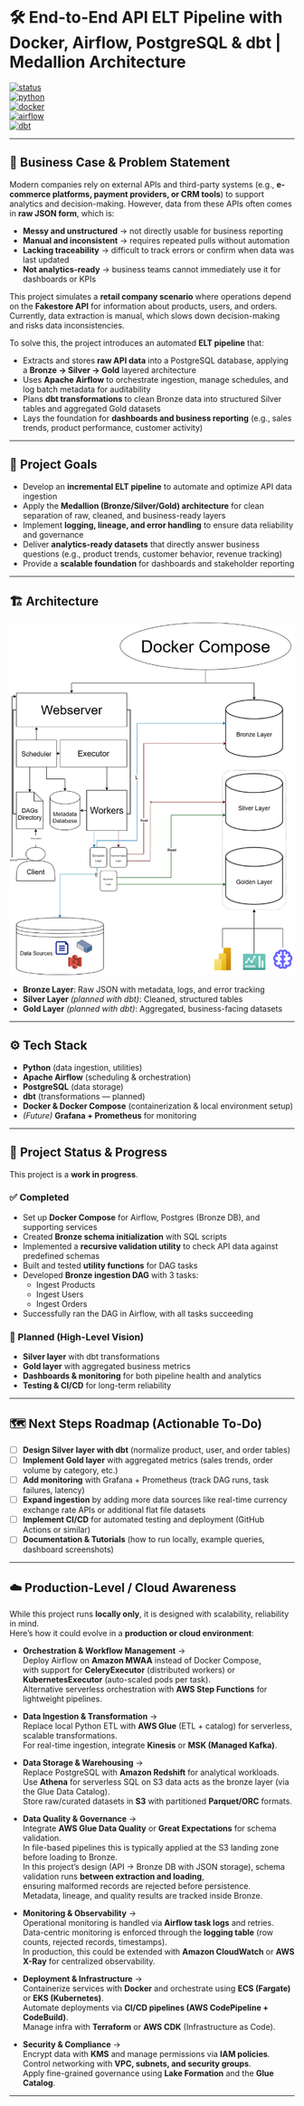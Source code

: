# 🛠️ End-to-End API ELT Pipeline with Docker, Airflow, PostgreSQL & dbt | Medallion Architecture

[![status](https://img.shields.io/badge/status-WIP-orange)]()  
[![python](https://img.shields.io/badge/Made%20with-Python-blue)]()  
[![docker](https://img.shields.io/badge/Docker-Compose-informational)]()  
[![airflow](https://img.shields.io/badge/Apache-Airflow-0099CC)]()  
[![dbt](https://img.shields.io/badge/dbt-planned-lightgrey)]()  

---

## 📌 Business Case & Problem Statement
Modern companies rely on external APIs and third-party systems (e.g., **e-commerce platforms, payment providers, or CRM tools**) to support analytics and decision-making. However, data from these APIs often comes in **raw JSON form**, which is:  

- **Messy and unstructured** → not directly usable for business reporting  
- **Manual and inconsistent** → requires repeated pulls without automation  
- **Lacking traceability** → difficult to track errors or confirm when data was last updated  
- **Not analytics-ready** → business teams cannot immediately use it for dashboards or KPIs  

This project simulates a **retail company scenario** where operations depend on the **Fakestore API** for information about products, users, and orders. Currently, data extraction is manual, which slows down decision-making and risks data inconsistencies.  

To solve this, the project introduces an automated **ELT pipeline** that:  
- Extracts and stores **raw API data** into a PostgreSQL database, applying a **Bronze → Silver → Gold** layered architecture  
- Uses **Apache Airflow** to orchestrate ingestion, manage schedules, and log batch metadata for auditability  
- Plans **dbt transformations** to clean Bronze data into structured Silver tables and aggregated Gold datasets  
- Lays the foundation for **dashboards and business reporting** (e.g., sales trends, product performance, customer activity)  

---

## 🎯 Project Goals  
- Develop an **incremental ELT pipeline** to automate and optimize API data ingestion  
- Apply the **Medallion (Bronze/Silver/Gold) architecture** for clean separation of raw, cleaned, and business-ready layers  
- Implement **logging, lineage, and error handling** to ensure data reliability and governance  
- Deliver **analytics-ready datasets** that directly answer business questions (e.g., product trends, customer behavior, revenue tracking)  
- Provide a **scalable foundation** for dashboards and stakeholder reporting  

---

## 🏗️ Architecture

<p align="center">
  <img src="./docs/airflow_elt_diagram.drawio.png" alt="Pipeline Architecture" width="600"/>
</p>

- **Bronze Layer**: Raw JSON with metadata, logs, and error tracking  
- **Silver Layer** *(planned with dbt)*: Cleaned, structured tables  
- **Gold Layer** *(planned with dbt)*: Aggregated, business-facing datasets  

---

## ⚙️ Tech Stack
- **Python** (data ingestion, utilities)  
- **Apache Airflow** (scheduling & orchestration)  
- **PostgreSQL** (data storage)  
- **dbt** (transformations — planned)  
- **Docker & Docker Compose** (containerization & local environment setup)  
- *(Future)* **Grafana + Prometheus** for monitoring  

---

## 🚧 Project Status & Progress
This project is a **work in progress**.  

### ✅ Completed
- Set up **Docker Compose** for Airflow, Postgres (Bronze DB), and supporting services  
- Created **Bronze schema initialization** with SQL scripts  
- Implemented a **recursive validation utility** to check API data against predefined schemas  
- Built and tested **utility functions** for DAG tasks  
- Developed **Bronze ingestion DAG** with 3 tasks:  
  - Ingest Products  
  - Ingest Users  
  - Ingest Orders  
- Successfully ran the DAG in Airflow, with all tasks succeeding  

### 🔮 Planned (High-Level Vision)
- **Silver layer** with dbt transformations  
- **Gold layer** with aggregated business metrics  
- **Dashboards & monitoring** for both pipeline health and analytics  
- **Testing & CI/CD** for long-term reliability  

---

## 🗺️ Next Steps Roadmap (Actionable To-Do)
- [ ] **Design Silver layer with dbt** (normalize product, user, and order tables)  
- [ ] **Implement Gold layer** with aggregated metrics (sales trends, order volume by category, etc.)  
- [ ] **Add monitoring** with Grafana + Prometheus (track DAG runs, task failures, latency)  
- [ ] **Expand ingestion** by adding more data sources like real-time currency exchange rate APIs or additional flat file datasets  
- [ ] **Implement CI/CD** for automated testing and deployment (GitHub Actions or similar)  
- [ ] **Documentation & Tutorials** (how to run locally, example queries, dashboard screenshots)  

---

## ☁️ Production-Level / Cloud Awareness
While this project runs **locally only**, it is designed with scalability, reliability in mind.  
Here’s how it could evolve in a **production or cloud environment**:  

- **Orchestration & Workflow Management** →  
  Deploy Airflow on **Amazon MWAA** instead of Docker Compose,  
  with support for **CeleryExecutor** (distributed workers) or **KubernetesExecutor** (auto-scaled pods per task).  
  Alternative serverless orchestration with **AWS Step Functions** for lightweight pipelines.  

- **Data Ingestion & Transformation** →  
  Replace local Python ETL with **AWS Glue** (ETL + catalog) for serverless, scalable transformations.    
  For real-time ingestion, integrate **Kinesis** or **MSK (Managed Kafka)**.  

- **Data Storage & Warehousing** →  
  Replace PostgreSQL with **Amazon Redshift** for analytical workloads.  
  Use **Athena** for serverless SQL on S3 data acts as the bronze layer (via the Glue Data Catalog).  
  Store raw/curated datasets in **S3** with partitioned **Parquet/ORC** formats.  

- **Data Quality & Governance** →  
  Integrate **AWS Glue Data Quality** or **Great Expectations** for schema validation.  
  In file-based pipelines this is typically applied at the S3 landing zone before loading to Bronze.  
  In this project’s design (API → Bronze DB with JSON storage), schema validation runs **between extraction and loading**,  
  ensuring malformed records are rejected before persistence.  
  Metadata, lineage, and quality results are tracked inside Bronze.  

- **Monitoring & Observability** →  
  Operational monitoring is handled via **Airflow task logs** and retries.  
  Data-centric monitoring is enforced through the **logging table** (row counts, rejected records, timestamps).  
  In production, this could be extended with **Amazon CloudWatch** or **AWS X-Ray** for centralized observability.  

- **Deployment & Infrastructure** →  
  Containerize services with **Docker** and orchestrate using **ECS (Fargate)** or **EKS (Kubernetes)**.  
  Automate deployments via **CI/CD pipelines (AWS CodePipeline + CodeBuild)**.  
  Manage infra with **Terraform** or **AWS CDK** (Infrastructure as Code).  

- **Security & Compliance** →  
  Encrypt data with **KMS** and manage permissions via **IAM policies**.  
  Control networking with **VPC, subnets, and security groups**.  
  Apply fine-grained governance using **Lake Formation** and the **Glue Catalog**.   

---


